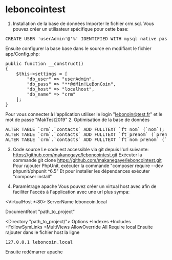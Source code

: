# leboncointest
1. Installation de la base de données
Importer le fichier crm.sql.
Vous pouvez créer un utilisateur spécifique pour cette base:
<pre>
CREATE USER 'userAdmin'@'%' IDENTIFIED WITH mysql_native_password AS '***';GRANT ALL PRIVILEGES ON *.* TO 'userAdmin'@'%' REQUIRE NONE WITH GRANT OPTION MAX_QUERIES_PER_HOUR 0 MAX_CONNECTIONS_PER_HOUR 0 MAX_UPDATES_PER_HOUR 0 MAX_USER_CONNECTIONS 0;GRANT ALL PRIVILEGES ON `crm`.* TO 'userAdmin'@'%';
</pre>
Ensuite configurer la base base dans le source en modifiant le fichier app/Config.php:
<pre>
public function __construct()
{
	$this->settings = [
		"db_user" => "userAdmin",
		"db_pass" => "**@dM1n!LeBonCoin",
		"db_host" => "localhost",
		"db_name" => "crm"
	];
}
</pre>
Pour vous connecter à l'application utiliser le login "lebonoin@test.fr" et le mot de passe "MakTest2019"
2. Optimisation de la base de données
<pre>
ALTER TABLE `crm`.`contacts` ADD FULLTEXT `ft_nom` (`nom`);
ALTER TABLE `crm`.`contacts` ADD FULLTEXT `ft_prenom` (`prenom`);
ALTER TABLE `crm`.`contacts` ADD FULLTEXT `ft_nom_prenom` (`nom`, `prenom`);
</pre>

3. Code source
Le code est accessible via git depuis l'url suivante: https://github.com/makanegaye/leboncointest.git
Exécuter la commande git clone https://github.com/makanegaye/leboncointest.git
Pour rajouter PhpUnit, exécuter la commande "composer require --dev phpunit/phpunit ^6.5"
Et pour installer les dépendances exécuter "composer install"

4. Paramètrage apache
Vous pouvez créer un virtual host avec afin de faciliter l'accès à l'application avec une url plus sympa:

<VirtualHost *:80>
  ServerName leboncoin.local
  
  DocumentRoot "path_to_project"
  
  <Directory "path_to_project/">
    Options +Indexes +Includes +FollowSymLinks +MultiViews
    AllowOverride All
    Require local
  </Directory>
</VirtualHost>
Ensuite rajouter dans le fichier host la ligne
<pre>127.0.0.1 leboncoin.local</pre>
 
Ensuite redémarrer apache
